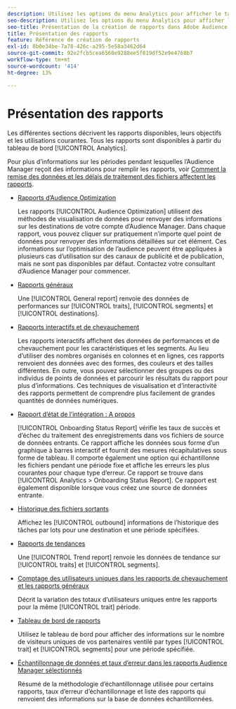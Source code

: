 ```yaml
---
description: Utilisez les options du menu Analytics pour afficher le tableau de bord et les différents rapports.
seo-description: Utilisez les options du menu Analytics pour afficher le tableau de bord et les différents rapports dans Adobe Audience Manager (AAM).
seo-title: Présentation de la création de rapports dans Adobe Audience Manager (AAM)
title: Présentation des rapports
feature: Référence de création de rapports
exl-id: 8b0e34be-7a78-426c-a295-5e58a3462d64
source-git-commit: 92e2fcb5cea6560e9288ee5f819df52e9e4768b7
workflow-type: tm+mt
source-wordcount: '414'
ht-degree: 13%

---
```


# Présentation des rapports

Les différentes sections décrivent les rapports disponibles, leurs objectifs et les utilisations courantes. Tous les rapports sont disponibles à partir du tableau de bord [!UICONTROL Analytics].

Pour plus d’informations sur les périodes pendant lesquelles l’Audience Manager reçoit des informations pour remplir les rapports, voir [Comment la remise des données et les délais de traitement des fichiers affectent les rapports](/help/using/reference/reporting-file-transfer-timeframe.md).

* [Rapports d’Audience Optimization](/help/using/reporting/audience-optimization-reports/audience-optimization-reports.md)

   Les rapports [!UICONTROL Audience Optimization] utilisent des méthodes de visualisation de données pour renvoyer des informations sur les destinations de votre compte d’Audience Manager. Dans chaque rapport, vous pouvez cliquer sur pratiquement n’importe quel point de données pour renvoyer des informations détaillées sur cet élément. Ces informations sur l’optimisation de l’audience peuvent être appliquées à plusieurs cas d’utilisation sur des canaux de publicité et de publication, mais ne sont pas disponibles par défaut. Contactez votre consultant d’Audience Manager pour commencer.

* [Rapports généraux](/help/using/reporting/general-reports.md)

   Une [!UICONTROL General report] renvoie des données de performances sur [!UICONTROL traits], [!UICONTROL segments] et [!UICONTROL destinations].

* [Rapports interactifs et de chevauchement](/help/using/reporting/dynamic-reports/dynamic-reports.md)

   Les rapports interactifs affichent des données de performances et de chevauchement pour les caractéristiques et les segments. Au lieu d’utiliser des nombres organisés en colonnes et en lignes, ces rapports renvoient des données avec des formes, des couleurs et des tailles différentes. En outre, vous pouvez sélectionner des groupes ou des individus de points de données et parcourir les résultats du rapport pour plus d’informations. Ces techniques de visualisation et d’interactivité des rapports permettent de comprendre plus facilement de grandes quantités de données numériques.

* [Rapport d’état de l’intégration : A propos](/help/using/reporting/onboarding-status-report.md)

   [!UICONTROL Onboarding Status Report] vérifie les taux de succès et d’échec du traitement des enregistrements dans vos fichiers de source de données entrants. Ce rapport affiche les données sous forme d’un graphique à barres interactif et fournit des mesures récapitulatives sous forme de tableau. Il comporte également une option qui échantillonne les fichiers pendant une période fixe et affiche les erreurs les plus courantes pour chaque type d’erreur. Ce rapport se trouve dans [!UICONTROL Analytics > Onboarding Status Report]. Ce rapport est également disponible lorsque vous créez une source de données entrante.

* [Historique des fichiers sortants](/help/using/reporting/outbound-history-report.md)

   Affichez les [!UICONTROL outbound] informations de l’historique des tâches par lots pour une destination et une période spécifiées.

* [Rapports de tendances](/help/using/reporting/trend-reports.md)

   Une [!UICONTROL Trend report] renvoie les données de tendance sur [!UICONTROL traits] et [!UICONTROL segments].

* [Comptage des utilisateurs uniques dans les rapports de chevauchement et les rapports généraux](/help/using/reporting/unique-user-counts.md)

   Décrit la variation des totaux d’utilisateurs uniques entre les rapports pour la même [!UICONTROL trait] période.

* [Tableau de bord de rapports](/help/using/reporting/trend-reports.md)

   Utilisez le tableau de bord pour afficher des informations sur le nombre de visiteurs uniques de vos partenaires ventilé par types [!UICONTROL trait] et [!UICONTROL segments] pour une période spécifiée.

* [Échantillonnage de données et taux d’erreur dans les rapports Audience Manager sélectionnés](/help/using/reporting/report-sampling.md)

   Résumé de la méthodologie d’échantillonnage utilisée pour certains rapports, taux d’erreur d’échantillonnage et liste des rapports qui renvoient des informations sur la base de données échantillonnées.
